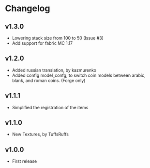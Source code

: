 # Changelog

## v1.3.0
* Lowering stack size from 100 to 50 (Issue #3)
* Add support for fabric MC 1.17

## v1.2.0
* Added russian translation, by kazmurenko
* Added config model_confg, to switch coin models between arabic, blank, and roman coins. (Forge only)

## v1.1.1
* Simplified the registration of the items

## v1.1.0
* New Textures, by TuffsRuffs

## v1.0.0
* First release
